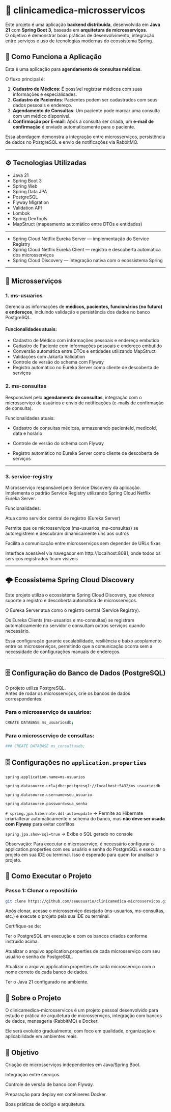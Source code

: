 # 🏥 clinicamedica-microsservicos

Este projeto é uma aplicação **backend distribuída**, desenvolvida em **Java 21** com **Spring Boot 3**, baseada em **arquitetura de microsserviços**.  
O objetivo é demonstrar boas práticas de desenvolvimento, integração entre serviços e uso de tecnologias modernas do ecossistema Spring.

## 📝 Como Funciona a Aplicação

Esta é uma aplicação para **agendamento de consultas médicas**.

O fluxo principal é:

1. **Cadastro de Médicos**: É possível registrar médicos com suas informações e especialidades.
2. **Cadastro de Pacientes**: Pacientes podem ser cadastrados com seus dados pessoais e endereço.
3. **Agendamento de Consultas**: Um paciente pode marcar uma consulta com um médico disponível.
4. **Confirmação por E-mail**: Após a consulta ser criada, um **e-mail de confirmação** é enviado automaticamente para o paciente.

Essa abordagem demonstra a integração entre microsserviços, persistência de dados no PostgreSQL e envio de notificações via RabbitMQ.

---

## ⚙️ Tecnologias Utilizadas

- Java 21
- Spring Boot 3
- Spring Web
- Spring Data JPA
- PostgreSQL
- Flyway Migration
- Validation API
- Lombok
- Spring DevTools
- MapStruct (mapeamento automático entre DTOs e entidades)
---
- Spring Cloud Netflix Eureka Server — implementação do Service Registry
- Spring Cloud Netflix Eureka Client — registro e descoberta automática dos microsserviços
- Spring Cloud Discovery — integração nativa com o ecossistema Spring

---

## 🧩 Microsserviços

### 1. ms-usuarios
Gerencia as informações de **médicos, pacientes, funcionários (no futuro) e endereços**, incluindo validação e persistência dos dados no banco PostgreSQL.

#### Funcionalidades atuais:
- Cadastro de Médico com informações pessoais e endereço embutido
- Cadastro de Paciente com informações pessoais e endereço embutido
- Conversão automática entre DTOs e entidades utilizando MapStruct
- Validações com Jakarta Validation
- Controle de versão do schema com Flyway
- Registro automático no Eureka Server como cliente de descoberta de serviços

### 2. ms-consultas
Responsável pelo **agendamento de consultas**, integração com o microsserviço de usuários e envio de notificações (e-mails de confirmação de consulta).

Funcionalidades atuais:

- Cadastro de consultas médicas, armazenando pacienteId, medicoId, data e horário

- Controle de versão do schema com Flyway

- Registro automático no Eureka Server como cliente de descoberta de serviços

---

### 3. service-registry

Microsserviço responsável pelo Service Discovery da aplicação.
Implementa o padrão Service Registry utilizando Spring Cloud Netflix Eureka Server.

Funcionalidades:

Atua como servidor central de registro (Eureka Server)

Permite que os microsserviços (ms-usuarios, ms-consultas) se autoregistrem e descubram dinamicamente uns aos outros

Facilita a comunicação entre microsserviços sem depender de URLs fixas

Interface acessível via navegador em http://localhost:8081, onde todos os serviços registrados ficam visíveis

---

## 🌩️ Ecossistema Spring Cloud Discovery

Este projeto utiliza o ecossistema Spring Cloud Discovery, que oferece suporte a registro e descoberta automática de microsserviços.

O Eureka Server atua como o registro central (Service Registry).

Os Eureka Clients (ms-usuarios e ms-consultas) se registram automaticamente no servidor e consultam outros serviços quando necessário.

Essa configuração garante escalabilidade, resiliência e baixo acoplamento entre os microsserviços, permitindo que a comunicação ocorra sem a necessidade de configurações manuais de endereços.

---
## 🗄️ Configuração do Banco de Dados (PostgreSQL)

O projeto utiliza PostgreSQL.  
Antes de rodar os microsserviços, crie os bancos de dados correspondentes:

### Para o microsserviço de usuários:
```bash
CREATE DATABASE ms_usuariosdb;
```
### Para o microsserviço de consultas:
```bash
### CREATE DATABASE ms_consultasdb;
```

## 🗄️ Configurações no `application.properties`

`spring.application.name=ms-usuarios`

`spring.datasource.url=jdbc:postgresql://localhost:5432/ms_usuariosdb`

`spring.datasource.username=seu_usuario`

`spring.datasource.password=sua_senha`

`# spring.jpa.hibernate.ddl-auto=update` → Permite ao Hibernate criar/alterar automaticamente o schema do banco, mas **não deve ser usada com Flyway** para evitar conflitos

`spring.jpa.show-sql=true` → Exibe o SQL gerado no console

Observação: Para executar o microsserviço, é necessário configurar o application.properties com seu usuário e senha do PostgreSQL e executar o projeto em sua IDE ou terminal. Isso é esperado para quem for analisar o projeto.


## 🚀 Como Executar o Projeto

### Passo 1: Clonar o repositório
```bash
git clone https://github.com/seuusuario/clinicamedica-microsservicos.git
```
Após clonar, acesse o microsserviço desejado (ms-usuarios, ms-consultas, etc.) e execute o projeto pela sua IDE ou terminal.

Certifique-se de:

Ter o PostgreSQL em execução e com os bancos criados conforme instruído acima.

Atualizar o arquivo application.properties de cada microsserviço com seu usuário e senha do PostgreSQL.

Atualizar o arquivo application.properties de cada microsserviço com o nome correto de cada banco de dados.

Ter o Java 21 configurado no ambiente.

## 💬 Sobre o Projeto
O clinicamedica-microsservicos é um projeto pessoal desenvolvido para estudo e prática de arquitetura de microsserviços, integração com bancos de dados, mensageria (RabbitMQ) e Docker.

Ele será evoluído gradualmente, com foco em qualidade, organização e aplicabilidade em ambientes reais.

## 🧠 Objetivo
Criação de microsserviços independentes em Java/Spring Boot.

Integração entre serviços.

Controle de versão de banco com Flyway.

Preparação para deploy em contêineres Docker.

Boas práticas de código e arquitetura.


